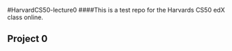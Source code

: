 #HarvardCS50-lecture0
####This is a test repo for the Harvards CS50 edX class online.

## Project 0 

